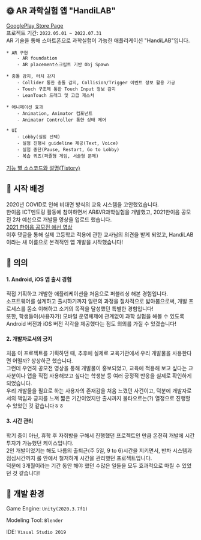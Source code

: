 ## 🌞 AR 과학실험 앱 "HandiLAB" 

[GooglePlay Store Page](https://play.google.com/store/apps/details?id=com.DefaultCompany.UI_Test "GooglePlay Store Page")  
프로젝트 기간: `2022.05.01 ~ 2022.07.31` \
AR 기술을 통해 스마트폰으로 과학실험이 가능한 애플리케이션 "HandiLAB"입니다.

```
* AR 구현
    - AR foundation
    - AR placement스크립트 기반 Obj Spawn
    
* 충돌 감지, 터치 감지
    - Collider 통한 충돌 감지, Collision/Trigger 이벤트 정보 활용 가공
    - Touch 구조체 통한 Touch Input 정보 감지
    - LeanTouch 드래그 및 고급 제스처
    
* 애니메이션 효과
    - Animation, Animator 컴포넌트 
    - Animator Controller 통한 상태 제어
    
* UI
    - Lobby(실험 선택) 
    - 실험 진행시 guideline 제공(Text, Voice)
    - 실험 중단(Pause, Restart, Go to Lobby)
    - 복습 퀴즈(퍼즐형 게임, 서술형 문제)
```   
[기능 별 소스코드와 설명(Tistory)](https://crayeji.tistory.com/category/%5BUnity%5D%20Projects%20%26%20Study/HandiLab%20-%20AR%20%EA%B3%BC%ED%95%99%20%EC%8B%A4%ED%97%98 "기능 별 소스코드와 설명(Tistory)")  
   
## 💙 시작 배경
2020년 COVID로 인해 비대면 방식의 교육 시스템을 고안했었습니다. \
한이음 ICT멘토링 활동에 참여하면서 AR&VR과학실험을 개발했고, 2021한이음 공모전 2차 예선으로 개발물 영상을 업로드 했습니다. \
[2021 한이음 공모전 예선 영상](https://www.youtube.com/watch?v=Vxu_vuUZ-iU "2021 한이음 공모전 예선 영상") \
이후 댓글을 통해 실제 고등학교 적용에 관한 교사님의 의견을 받게 되었고,
HandiLAB이라는 새 이름으로 본격적인 앱 개발을 시작했습니다!

## 💚 의의
#### 1. Android, iOS 앱 출시 경험

직접 기획하고 개발한 애플리케이션을 처음으로 퍼블리싱 해본 경험입니다. \
소프트웨어를 설계하고 출시하기까지 일련의 과정을 절차적으로 밟아봄으로써, 개발 프로세스를 몸소 이해하고 소기의 목적을 달성했던 특별한 경험입니다! \
또한, 학생들이(사용자가) 모바일 운영체제에 관계없이 과학 실험을 해볼 수 있도록 Android 버전과 iOS 버전 각각을 제공했다는 점도 의의를 가질 수 있겠습니다!

#### 2. 개발자로서의 긍지
처음 이 프로젝트를 기획하던 때, 추후에 실제로 교육기관에서 우리 개발물을 사용한다면 어떨까? 상상하곤 했습니다. \
그런데 우연히 공모전 영상을 통해 개발물이 홍보되었고, 교육에 적용해 보고 싶다는 교사분이나 앱을 직접 사용해보고 싶다는 학생분 등 여러 긍정적 반응을 실제로 확인하게 되었습니다. \
우리 개발물을 필요로 하는 사용자의 존재감을 처음 느꼈던 사건이고, 덕분에 개발자로서의 책임과 긍지를 느껴 짧은 기간이었지만 출시까지 불타오르는(?) 열정으로 진행할 수 있었던 것 같습니다ㅎㅎ

#### 3. 시간 관리
학기 중이 아닌, 휴학 후 자취방을 구해서 진행했던 프로젝트인 만큼 온전히 개발에 시간 투자가 가능했던 케이스입니다. \
2인 개발이었기는 해도 나름의 출퇴근(주 5일, 9 to 6)시간을 지키면서, 반차 시스템과 점심시간까지 룰 안에서 철저하게 시간을 관리했던 프로젝트입니다. \
덕분에 3개월이라는 기간 동안 해야 했던 수많은 일들을 모두 효과적으로 마칠 수 있었던 것 같습니다!


## 🔨 개발 환경
Game Engine: `Unity(2020.3.7f1)`

Modeling Tool: `Blender`

IDE: `Visual Studio 2019`
